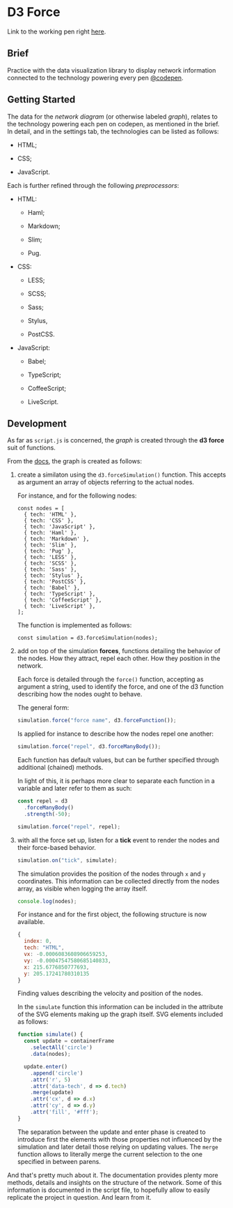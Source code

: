 # D3 Force

Link to the working pen right [here](https://codepen.io/borntofrappe/full/qQZyor).

## Brief

Practice with the data visualization library to display network information connected to the technology powering every pen [@codepen](https://codepen.io).

## Getting Started

The data for the _network diagram_ (or otherwise labeled _graph_), relates to the technology powering each pen on codepen, as mentioned in the brief. In detail, and in the settings tab, the technologies can be listed as follows:

- HTML;

- CSS;

- JavaScript.

Each is further refined through the following _preprocessors_:

- HTML:

  - Haml;

  - Markdown;

  - Slim;

  - Pug.

- CSS:

  - LESS;

  - SCSS;

  - Sass;

  - Stylus,

  - PostCSS.

- JavaScript:

  - Babel;

  - TypeScript;

  - CoffeeScript;

  - LiveScript.

## Development

As far as `script.js` is concerned, the _graph_ is created through the **d3 force** suit of functions.

From the [docs](https://github.com/d3/d3-force), the graph is created as follows:

1. create a similaton using the `d3.forceSimulation()` function. This accepts as argument an array of objects referring to the actual nodes.

   For instance, and for the following nodes:

   ```JS
   const nodes = [
     { tech: 'HTML' },
     { tech: 'CSS' },
     { tech: 'JavaScript' },
     { tech: 'Haml' },
     { tech: 'Markdown' },
     { tech: 'Slim' },
     { tech: 'Pug' },
     { tech: 'LESS' },
     { tech: 'SCSS' },
     { tech: 'Sass' },
     { tech: 'Stylus' },
     { tech: 'PostCSS' },
     { tech: 'Babel' },
     { tech: 'TypeScript' },
     { tech: 'CoffeeScript' },
     { tech: 'LiveScript' },
   ];
   ```

   The function is implemented as follows:

   ```JS
   const simulation = d3.forceSimulation(nodes);
   ```

1. add on top of the simulation **forces**, functions detailing the behavior of the nodes. How they attract, repel each other. How they position in the network.

    Each force is detailed through the `force()` function, accepting as argument a string, used to identify the force, and one of the d3 function describing how the nodes ought to behave.

    The general form:

    ```js
    simulation.force("force name", d3.forceFunction());
    ```

    Is applied for instance to describe how the nodes repel one another:

    ```js
    simulation.force("repel", d3.forceManyBody());
    ```

    Each function has default values, but can be further specified through additional (chained) methods.

    In light of this, it is perhaps more clear to separate each function in a variable and later refer to them as such:

    ```js
    const repel = d3
      .forceManyBody()
      .strength(-50);

    simulation.force("repel", repel);
    ```

1. with all the force set up, listen for a **tick** event to render the nodes and their force-based behavior.

    ```js
    simulation.on("tick", simulate);
    ```

    The simulation provides the position of the nodes through `x` and `y` coordinates. This information can be collected directly from the nodes array, as visible when logging the array itself.

    ```js
    console.log(nodes);
    ```

    For instance and for the first object, the following structure is now available.

    ```js
    {
      index: 0,
      tech: "HTML",
      vx: -0.0006083608906659253,
      vy: -0.00047547580685140833,
      x: 215.6776850777693,
      y: 205.17241780310135
    }
    ```

    Finding values describing the velocity and position of the nodes.

    In the `simulate` function this information can be included in the attribute of the SVG elements making up the graph itself. SVG elements included as follows:

    ```js
    function simulate() {
      const update = containerFrame
        .selectAll('circle')
        .data(nodes);

      update.enter()
        .append('circle')
        .attr('r', 5)
        .attr('data-tech', d => d.tech)
        .merge(update)
        .attr('cx', d => d.x)
        .attr('cy', d => d.y)
        .attr('fill', '#fff');
    }
    ```

    The separation between the update and enter phase is created to introduce first the elements with those properties not influenced by the simulation and later detail those relying on updating values. The `merge` function allows to literally merge the current selection to the one specified in between parens.

And that's pretty much about it. The documentation provides plenty more methods, details and insights on the structure of the network. Some of this information is documented in the script file, to hopefully allow to easily replicate the project in question. And learn from it.